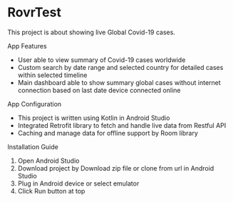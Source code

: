 # RovrTest

This project is about showing live Global Covid-19 cases.

App Features
- User able to view summary of Covid-19 cases worldwide
- Custom search by date range and selected country for detailed cases within selected timeline
- Main dashboard able to show summary global cases without internet connection based on last date device connected online

App Configuration
- This project is written using Kotlin in Android Studio
- Integrated Retrofit library to fetch and handle live data from Restful API
- Caching and manage data for offline support by Room library

Installation Guide
1) Open Android Studio
2) Download project by Download zip file or clone from url in Android Studio
3) Plug in Android device or select emulator
4) Click Run button at top














